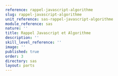 ```yaml
---
reference: rappel-javascript-algorithme
slug: rappel-javascript-algorithme
unit_reference: sas-rappel-javascript-algorithme
module_reference: sas
nature: ''
title: Rappel Javascript et Algorithme
description: ''
skill_level_reference: ''
image: ''
published: true
order: 3
directory: sas
layout: parts
---
```

